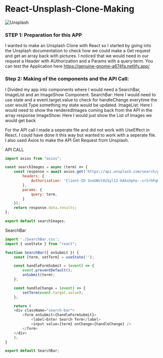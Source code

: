 # React-Unsplash-Clone-Making

![Unsplash](/src/images/unsplash.png)


### STEP 1: Preparation for this APP

I wanted to make an Unsplash Clone with React so I started by going into the Unsplash documentation to check how we could make a Get request and get an array back with pictures. I noticed that we would need in our request a Header with AUthorization and a Params with a query:term. 
You can test the Application here https://genuine-gnome-a674fa.netlify.app/

### Step 2: Making of the components and the API Call: 

I Divided my app into components where I would need a SearchBar, ImageList and an ImageShow Component.
SearchBar: Here I would need to use state and a event.target.value to check for handleChange everytime the user would Type something my state would be updated.
ImageList: Here I would need to show the renderedImages coming back from the API in the array response
ImageShow: Here I would just show the List of Images we would get back

For the API call I made a seperate file and did not work with UseEffect in React. I could have done it this way but wanted to work with a seperate file.
I also used Axios to make the API Get Request from Unsplash. 


API CALL
```js
import axios from "axios";

const searchImages = async (term) => {
    const response = await axios.get('https://api.unsplash.com/search/photos', {
        headers: {
            Authorization: 'Client-ID 3xoUWst8zSyl12-kAkxXphe--srSrhPq0BEvW7cA96M'
        },
        params: {
            query: term,
        }
    });
    return response.data.results;
};

export default searchImages;
```

SearchBar
```js
import './SearchBar.css';
import { useState } from "react";

function SearchBar({ onSubmit }) {  
    const [term, setTerm] = useState('');

    const handleFormSubmit = (event) => {
        event.preventDefault();
        onSubmit(term);
    };

    const handleChange = (event) => {
        setTerm(event.target.value);
    };

    return (
    <div className="search-bar">
        <form onSubmit={handleFormSubmit}>
            <label>Enter Search Term</label>
            <input value={term} onChange={handleChange} />
        </form>
    </div>
    );
}

export default SearchBar;
```
